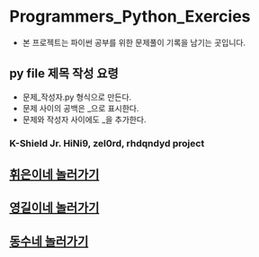 # Programmers_Python_Exercies
- 본 프로젝트는 파이썬 공부를 위한 문제풀이 기록을 남기는 곳입니다.



## py file 제목 작성 요령
- 문제_작성자.py 형식으로 만든다.
- 문제 사이의 공백은 _으로 표시한다.
- 문제와 작성자 사이에도 _을 추가한다.



### K-Shield Jr. HiNi9, zel0rd, rhdqndyd project

## [휘은이네 놀러가기](https://hini9.tistory.com/)
## [영길이네 놀러가기](https://zel0rd.tistory.com)
## [동수네 놀러가기](https://ehdtnwWkdWkd.com)

